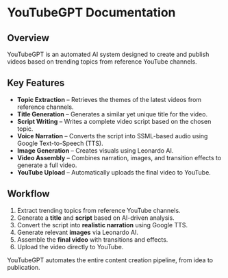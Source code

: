 # YouTubeGPT Documentation

## Overview
YouTubeGPT is an automated AI system designed to create and publish videos based on trending topics from reference YouTube channels.

## Key Features
- **Topic Extraction** – Retrieves the themes of the latest videos from reference channels.  
- **Title Generation** – Generates a similar yet unique title for the video.  
- **Script Writing** – Writes a complete video script based on the chosen topic.  
- **Voice Narration** – Converts the script into SSML-based audio using Google Text-to-Speech (TTS).  
- **Image Generation** – Creates visuals using Leonardo AI.  
- **Video Assembly** – Combines narration, images, and transition effects to generate a full video.  
- **YouTube Upload** – Automatically uploads the final video to YouTube.  

## Workflow
1. Extract trending topics from reference YouTube channels.  
2. Generate a **title** and **script** based on AI-driven analysis.  
3. Convert the script into **realistic narration** using Google TTS.  
4. Generate relevant **images** via Leonardo AI.  
5. Assemble the **final video** with transitions and effects.  
6. Upload the video directly to YouTube.  

YouTubeGPT automates the entire content creation pipeline, from idea to publication.
